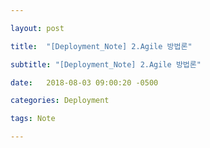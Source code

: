 ```yaml
---

layout: post

title:  "[Deployment_Note] 2.Agile 방법론"

subtitle: "[Deployment_Note] 2.Agile 방법론"

date:   2018-08-03 09:00:20 -0500

categories: Deployment

tags: Note

---
```


## 